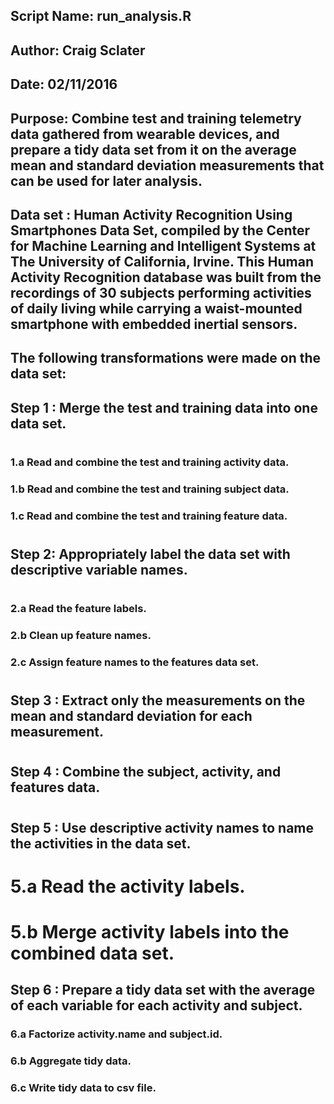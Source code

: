 ##  Script Name: run_analysis.R
##  Author: Craig Sclater
##  Date: 02/11/2016
##  Purpose: Combine test and training telemetry data gathered from wearable devices, and prepare a tidy data set from it on the average mean and standard deviation measurements that can be used for later analysis.
##  Data set : Human Activity Recognition Using Smartphones Data Set, compiled by the Center for Machine Learning and Intelligent Systems at The University of California, Irvine.  This Human Activity Recognition database was built from the recordings of 30 subjects performing activities of daily living while carrying a waist-mounted smartphone with embedded inertial sensors.

## The following transformations were made on the data set:
## Step 1 : Merge the test and training data into one data set. 
#
### 1.a Read and combine the test and training activity data.
### 1.b Read and combine the test and training subject data.
### 1.c Read and combine the test and training feature data.
#
## Step 2: Appropriately label the data set with descriptive variable names. 
#
### 2.a Read the feature labels.
### 2.b Clean up feature names.
### 2.c Assign feature names to the features data set.
#
##  Step 3 : Extract only the measurements on the mean and standard deviation for each measurement. 
#
##  Step 4 : Combine the subject, activity, and features data. 
#
##  Step 5 : Use descriptive activity names to name the activities in the data set. 
#
# 5.a Read the activity labels.
# 5.b Merge activity labels into the combined data set.
##  Step 6 : Prepare a tidy data set with the average of each variable for each activity and subject. 

### 6.a Factorize activity.name and subject.id.

### 6.b Aggregate tidy data.

### 6.c Write tidy data to csv file.
